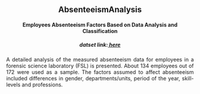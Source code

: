 <h2 align="center">AbsenteeismAnalysis</h2>  
<h4 align="center">Employees Absenteeism Factors Based on Data Analysis and Classification</h4>
<h5 align="center">datset link:<a href="https://archive.ics.uci.edu/ml/datasets/Absenteeism+at+work#"> here </a></h5>

<p align="justify">A detailed analysis of the measured absenteeism data for employees in a forensic science laboratory (FSL) is presented. About 134 employees out of 172 were used as a sample. The factors assumed to affect absenteeism included differences in gender, departments/units, period of the year, skill-levels and professions.</p>

<object data="https://github.com/Tuurash/AbsenteeismAnalysis/blob/master/Knowledge.pdf" type="application/pdf" width="100%"> 
